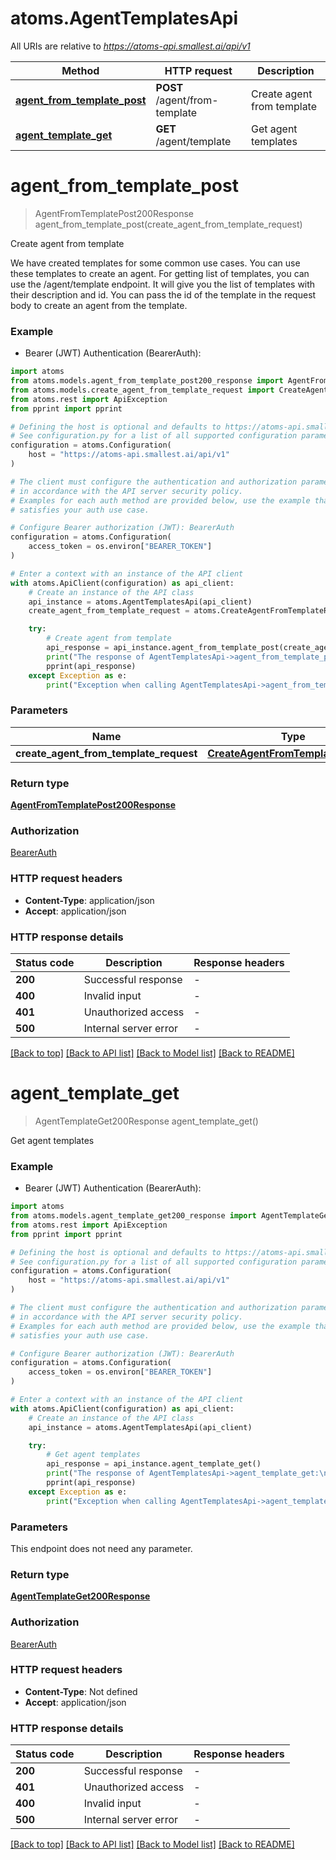 # atoms.AgentTemplatesApi

All URIs are relative to *https://atoms-api.smallest.ai/api/v1*

Method | HTTP request | Description
------------- | ------------- | -------------
[**agent_from_template_post**](AgentTemplatesApi.md#agent_from_template_post) | **POST** /agent/from-template | Create agent from template
[**agent_template_get**](AgentTemplatesApi.md#agent_template_get) | **GET** /agent/template | Get agent templates


# **agent_from_template_post**
> AgentFromTemplatePost200Response agent_from_template_post(create_agent_from_template_request)

Create agent from template

We have created templates for some common use cases. You can use these templates to create an agent. For getting list of templates, you can use the /agent/template endpoint. It will give you the list of templates with their description and id. You can pass the id of the template in the request body to create an agent from the template.

### Example

* Bearer (JWT) Authentication (BearerAuth):

```python
import atoms
from atoms.models.agent_from_template_post200_response import AgentFromTemplatePost200Response
from atoms.models.create_agent_from_template_request import CreateAgentFromTemplateRequest
from atoms.rest import ApiException
from pprint import pprint

# Defining the host is optional and defaults to https://atoms-api.smallest.ai/api/v1
# See configuration.py for a list of all supported configuration parameters.
configuration = atoms.Configuration(
    host = "https://atoms-api.smallest.ai/api/v1"
)

# The client must configure the authentication and authorization parameters
# in accordance with the API server security policy.
# Examples for each auth method are provided below, use the example that
# satisfies your auth use case.

# Configure Bearer authorization (JWT): BearerAuth
configuration = atoms.Configuration(
    access_token = os.environ["BEARER_TOKEN"]
)

# Enter a context with an instance of the API client
with atoms.ApiClient(configuration) as api_client:
    # Create an instance of the API class
    api_instance = atoms.AgentTemplatesApi(api_client)
    create_agent_from_template_request = atoms.CreateAgentFromTemplateRequest() # CreateAgentFromTemplateRequest | 

    try:
        # Create agent from template
        api_response = api_instance.agent_from_template_post(create_agent_from_template_request)
        print("The response of AgentTemplatesApi->agent_from_template_post:\n")
        pprint(api_response)
    except Exception as e:
        print("Exception when calling AgentTemplatesApi->agent_from_template_post: %s\n" % e)
```



### Parameters


Name | Type | Description  | Notes
------------- | ------------- | ------------- | -------------
 **create_agent_from_template_request** | [**CreateAgentFromTemplateRequest**](CreateAgentFromTemplateRequest.md)|  | 

### Return type

[**AgentFromTemplatePost200Response**](AgentFromTemplatePost200Response.md)

### Authorization

[BearerAuth](../README.md#BearerAuth)

### HTTP request headers

 - **Content-Type**: application/json
 - **Accept**: application/json

### HTTP response details

| Status code | Description | Response headers |
|-------------|-------------|------------------|
**200** | Successful response |  -  |
**400** | Invalid input |  -  |
**401** | Unauthorized access |  -  |
**500** | Internal server error |  -  |

[[Back to top]](#) [[Back to API list]](../README.md#documentation-for-api-endpoints) [[Back to Model list]](../README.md#documentation-for-models) [[Back to README]](../README.md)

# **agent_template_get**
> AgentTemplateGet200Response agent_template_get()

Get agent templates

### Example

* Bearer (JWT) Authentication (BearerAuth):

```python
import atoms
from atoms.models.agent_template_get200_response import AgentTemplateGet200Response
from atoms.rest import ApiException
from pprint import pprint

# Defining the host is optional and defaults to https://atoms-api.smallest.ai/api/v1
# See configuration.py for a list of all supported configuration parameters.
configuration = atoms.Configuration(
    host = "https://atoms-api.smallest.ai/api/v1"
)

# The client must configure the authentication and authorization parameters
# in accordance with the API server security policy.
# Examples for each auth method are provided below, use the example that
# satisfies your auth use case.

# Configure Bearer authorization (JWT): BearerAuth
configuration = atoms.Configuration(
    access_token = os.environ["BEARER_TOKEN"]
)

# Enter a context with an instance of the API client
with atoms.ApiClient(configuration) as api_client:
    # Create an instance of the API class
    api_instance = atoms.AgentTemplatesApi(api_client)

    try:
        # Get agent templates
        api_response = api_instance.agent_template_get()
        print("The response of AgentTemplatesApi->agent_template_get:\n")
        pprint(api_response)
    except Exception as e:
        print("Exception when calling AgentTemplatesApi->agent_template_get: %s\n" % e)
```



### Parameters

This endpoint does not need any parameter.

### Return type

[**AgentTemplateGet200Response**](AgentTemplateGet200Response.md)

### Authorization

[BearerAuth](../README.md#BearerAuth)

### HTTP request headers

 - **Content-Type**: Not defined
 - **Accept**: application/json

### HTTP response details

| Status code | Description | Response headers |
|-------------|-------------|------------------|
**200** | Successful response |  -  |
**401** | Unauthorized access |  -  |
**400** | Invalid input |  -  |
**500** | Internal server error |  -  |

[[Back to top]](#) [[Back to API list]](../README.md#documentation-for-api-endpoints) [[Back to Model list]](../README.md#documentation-for-models) [[Back to README]](../README.md)

